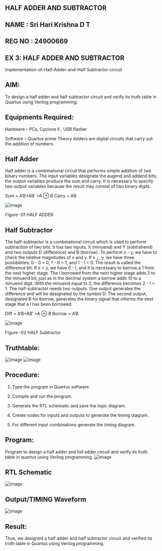 ## HALF ADDER AND SUBTRACTOR

## NAME : Sri Hari Krishna D T

## REG NO : 24900669

## EX 3: HALF ADDER AND SUBTRACTOR

Implementation-of-Half-Adder-and-Half Subtractor-circuit

## AIM:

To design a half adder and half subtractor circuit and verify its truth table in Quartus using Verilog programming.

## Equipments Required:

Hardware – PCs, Cyclone II , USB flasher 

Software – Quartus prime Theory Adders are digital circuits that carry out the addition of numbers.

## Half Adder

Half adder is a combinational circuit that performs simple addition of two binary numbers. The input variables designate the augend and addend bits; the output variables produce the sum and carry. It is necessary to specify two output variables because the result may consist of two binary digits.

Sum = A’B+AB’ =A ⊕ B Carry = AB

![image](https://github.com/naavaneetha/HALF_ADDER_SUBTRACTOR/assets/154305477/bd4a0b2c-cdbc-4184-ab08-81578f121e1f)

Figure -01 HALF ADDER

## Half Subtractor

The half-subtractor is a combinational circuit which is used to perform subtraction of two bits. It has two inputs, X (minuend) and Y (subtrahend) and two outputs D (difference) and B (borrow). To perform x - y, we have to check the relative magnitudes of x and y. If x ;;, y, we have three possibilities: 0 - 0 = 0, 1 - 0 = 1, and 1 - I = 0. The result is called the difference bit. If x < y, we have 0 - I, and it is necessary to borrow a 1 from the next higher stage. The I borrowed from the next higher stage adds 2 to the minuend bit, just as in the decimal system a borrow adds 10 to a minuend digit. With the minuend equal to 2, the difference becomes 2 - I = 1. The half-subtractor needs two outputs. One output generates the difference and will be designated by the symbol D. The second output, designated B for borrow, generates the binary signal that informs the next stage that a I has been borrowed. 

Diff = A’B+AB’ =A ⊕ B
Borrow = A’B

 ![image](https://github.com/naavaneetha/HALF_ADDER_SUBTRACTOR/assets/154305477/d76b099c-513f-4e7c-843a-e2fd028a531a)

Figure -02 HALF Subtractor

## Truthtable:
![image](https://github.com/user-attachments/assets/00b511c4-5e31-4b1b-b86d-f3af11b6c561)
![image](https://github.com/user-attachments/assets/9cd92564-ce25-42f7-8fc1-7ff422382a2a)



## Procedure:

1.	Type the program in Quartus software.

2.	Compile and run the program.

3.	Generate the RTL schematic and save the logic diagram.

4.	Create nodes for inputs and outputs to generate the timing diagram.

5.	For different input combinations generate the timing diagram.


## Program:

 Program to design a half adder and full adder circuit and verify its truth table in quartus using Verilog programming.
![image](https://github.com/user-attachments/assets/2a214056-632a-4f3b-9cf3-094114644caf)



## RTL Schematic
![image](https://github.com/user-attachments/assets/68dc29cf-5f2f-4338-89b9-f3ea5b8928f7)

## Output/TIMING Waveform

![image](https://github.com/user-attachments/assets/8adea1c5-e2b0-4d07-8149-39ab5328f82f)

## Result:
 Thus, we designed a half adder and half subtractor circuit and verified its truth table in Quartus using Verilog programming.
